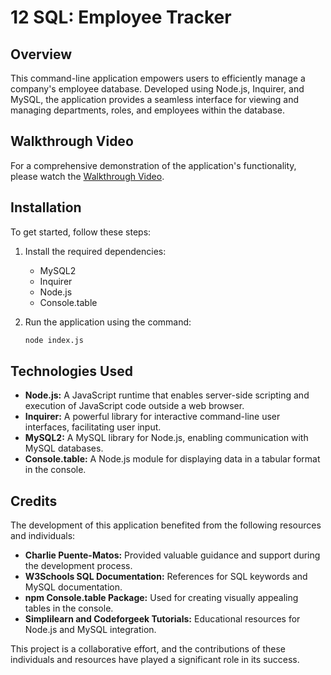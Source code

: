 # 12 SQL: Employee Tracker

## Overview

This command-line application empowers users to efficiently manage a company's employee database. Developed using Node.js, Inquirer, and MySQL, the application provides a seamless interface for viewing and managing departments, roles, and employees within the database.

## Walkthrough Video

For a comprehensive demonstration of the application's functionality, please watch the [Walkthrough Video](https://drive.google.com/file/d/1bg9dVejjV15nb_8KdGIOnJc0FXNKu11V/view).

## Installation

To get started, follow these steps:

1. Install the required dependencies:
    - MySQL2
    - Inquirer
    - Node.js
    - Console.table

2. Run the application using the command:
    ```bash
    node index.js
    ```

## Technologies Used

- **Node.js:** A JavaScript runtime that enables server-side scripting and execution of JavaScript code outside a web browser.
- **Inquirer:** A powerful library for interactive command-line user interfaces, facilitating user input.
- **MySQL2:** A MySQL library for Node.js, enabling communication with MySQL databases.
- **Console.table:** A Node.js module for displaying data in a tabular format in the console.

## Credits

The development of this application benefited from the following resources and individuals:

- **Charlie Puente-Matos:** Provided valuable guidance and support during the development process.
- **W3Schools SQL Documentation:** References for SQL keywords and MySQL documentation.
- **npm Console.table Package:** Used for creating visually appealing tables in the console.
- **Simplilearn and Codeforgeek Tutorials:** Educational resources for Node.js and MySQL integration.

This project is a collaborative effort, and the contributions of these individuals and resources have played a significant role in its success.


